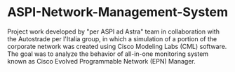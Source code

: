 # ASPI-Network-Management-System
Project work developed by "per ASPI ad Astra" team in collaboration with the Autostrade per l'Italia group, in which a simulation of a portion of the corporate network was created using Cisco Modeling Labs (CML) software. The goal was to analyze the behavior of all-in-one monitoring system known as Cisco Evolved Programmable Network (EPN) Manager.

